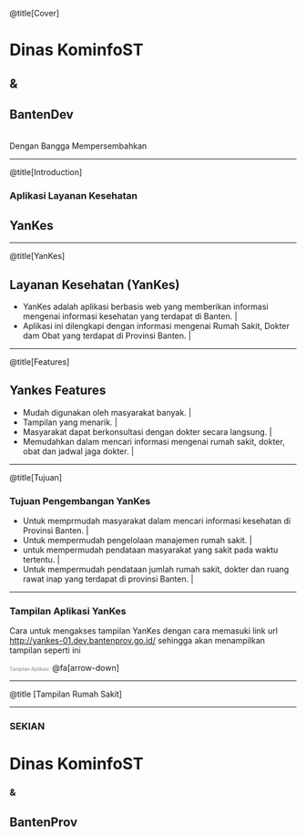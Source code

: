 @title[Cover]

# Dinas <span class="gold">KominfoST</span>
## &
## Banten<span class="gold">Dev</span>
<br>
<span class="aside">Dengan Bangga Mempersembahkan</span>

---

@title[Introduction]

### Aplikasi Layanan Kesehatan
## <span class="gold">YanKes</span>

---

@title[YanKes]

## Layanan Kesehatan (<span class="gold">YanKes</span>)

- YanKes adalah aplikasi berbasis web yang memberikan informasi mengenai informasi kesehatan yang terdapat di Banten. |
- Aplikasi ini dilengkapi dengan informasi mengenai Rumah Sakit, Dokter dam Obat yang terdapat di Provinsi Banten. |

---

@title[Features]

## Yankes Features
- Mudah digunakan oleh masyarakat banyak. |
- Tampilan yang menarik. |
- Masyarakat dapat berkonsultasi dengan dokter secara langsung. |
- Memudahkan dalam mencari informasi mengenai rumah sakit, dokter, obat dan jadwal jaga dokter. |

---

@title[Tujuan]

### Tujuan Pengembangan YanKes
- Untuk memprmudah masyarakat dalam mencari informasi kesehatan di Provinsi Banten. |
- Untuk mempermudah pengelolaan manajemen rumah sakit. |
- untuk mempermudah pendataan masyarakat yang sakit pada waktu tertentu. |
- Untuk mempermudah pendataan jumlah rumah sakit, dokter dan ruang rawat inap yang terdapat di provinsi Banten. |

---

### Tampilan Aplikasi YanKes

Cara untuk mengakses tampilan YanKes dengan cara memasuki link url http://yankes-01.dev.bantenprov.go.id/ sehingga akan menampilkan tampilan seperti ini

<span style="font-size:0.6em; color:gray">Tampilan Aplikasi.</span>
@fa[arrow-down]

---

@title [Tampilan Rumah Sakit]


---

### SEKIAN
# Dinas <span class="gold">KominfoST</span>
### &
## Banten<span class="gold">Prov</span>

